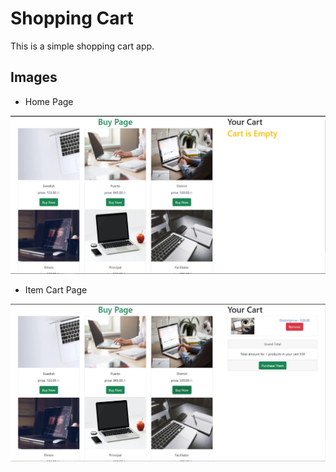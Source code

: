 # Shopping Cart

This is a simple shopping cart app.

## Images

- Home Page

![](./assets/home-page.jpg)

- Item Cart Page

![](./assets/item-cart-page.jpg)
